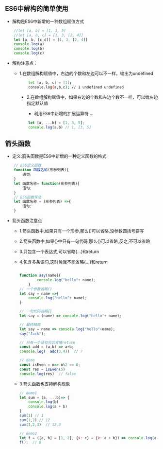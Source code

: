## ES6中解构的简单使用
- 解构是ES6中新增的一种数组赋值方式

```javascript
    //let [a, b] = [1, 3, 5]
    //let [a, b, c] = [1, 3, [2, 4]]
    let [a, b, [c,d]] = [1, 3, [2, 4]]
    console.log(a)
    console.log(b)
    console.log(c)
```

- 解构注意点：
  - 1.在数组解构赋值中，右边的个数和左边可以不一样，输出为undefined
  
    ```bash
        let [a, b, c] = [1];
        console.log(a,b,c); // 1 undefined undefined
    ```

    - 2.在数组解构赋值中，如果右边的个数和左边个数不一样，可以给左边指定默认值

      -  利用ES6中新增的扩展运算符 ... 
    ```javascript
        let [a, ...b] = [1, 3, 5];
        console.log(a,b) // 1, [3, 5]
    ```


## 箭头函数

- 定义:箭头函数是ES6中新增的一种定义函数的格式

```javascript
    // ES5定义函数
    function 函数名称(形参列表){
        语句;
    }
    let 函数名称= function(形参列表){
        语句;
    }
    // ES6函数写法
    let 函数名称 = (形参列表) =>{
        语句;
    }

````

- 箭头函数注意点
  - 1.箭头函数中,如果只有一个形参,那么()可以省略,没参数圆括号要写
  - 2.箭头函数中,如果{}中只有一句代码,那么{}可以省略,反之,不可以省略
  - 3.只包含一个表达式,可以省略{...}和return
  - 4.包含多条语句,这时候就不能省略{...}和return

    ```javascript

    function say(name){
            console.log("hello"+ name);
        }
    // 一个参数省略()
    let say = name =>{
        console.log("hello"+ name);
    }

    // 一句代码省略{}
    let say = (name) => console.log("hello"+ name);

    // 最终精简
    let say = name => console.log("hello"+name);
    say("Jack");

    // 只有一个语句可以省略return
    const add = (a,b) => a+b; 
    console.log(  add(3,4))  // 7

    // demo
    const isEven = n=> n%2 == 0;
    const res = isEven(5) 
    console.log(res)  // false

    ```
  - 3.箭头函数也支持解构现象
  
    ```javascript
    // demo1
    let sum = (a, ...b)=> {
        console.log(b)
        console.log(a + b)
    }
    sum(1) // 1
    sum(1,2) // 12
    sum(1,2,3)  // 12,3

    // demo2
    let f = ([a, b] = [1, 2], {x: c} = {x: a + b}) => console.log(a + b + c);
    f();  // 6

    ````
